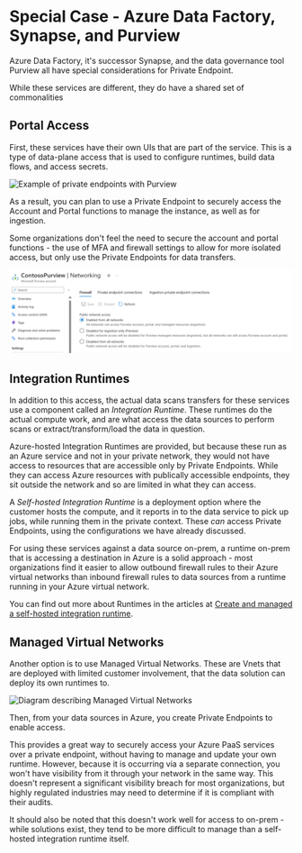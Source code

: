 # Special Case - Azure Data Factory, Synapse, and Purview

Azure Data Factory, it's successor Synapse, and the data governance tool Purview all have special considerations for Private Endpoint.

While these services are different, they do have a shared set of commonalities

## Portal Access

First, these services have their own UIs that are part of the service.  This is a type of data-plane access that is used to configure runtimes, build data flows, and access secrets.

![Example of private endpoints with Purview](https://learn.microsoft.com/azure/purview/media/catalog-private-link/purview-private-link-overview.png)

As a result, you can plan to use a Private Endpoint to securely access the Account and Portal functions to manage the instance, as well as for ingestion.

Some organizations don't feel the need to secure the account and portal functions - the use of MFA and firewall settings to allow for more isolated access, but only use the Private Endpoints for data transfers.

![A screenshot of a Purview firewall](img/purview-firewall.png)

## Integration Runtimes

In addition to this access, the actual data scans transfers for these services use a component called an *Integration Runtime*.  These runtimes do the actual compute work, and are what access the data sources to perform scans or extract/transform/load the data in question.

Azure-hosted Integration Runtimes are provided, but because these run as an Azure service and not in your private network, they would not have access to resources that are accessible only by Private Endpoints.  While they can access Azure resources with publically accessible endpoints, they sit outside the network and so are limited in what they can access.

A *Self-hosted Integration Runtime* is a deployment option where the customer hosts the compute, and it reports in to the data service to pick up jobs, while running them in the private context.  These *can* access Private Endpoints, using the configurations we have already discussed.

For using these services against a data source on-prem, a runtime on-prem that is accessing a destination in Azure is a solid approach - most organizations find it easier to allow outbound firewall rules to their Azure virtual networks than inbound firewall rules to data sources from a runtime running in your Azure virtual network.

You can find out more about Runtimes in the articles at [Create and managed a self-hosted integration runtime](https://learn.microsoft.com/azure/purview/manage-integration-runtimes).

## Managed Virtual Networks

Another option is to use Managed Virtual Networks.  These are Vnets that are deployed with limited customer involvement, that the data solution can deploy its own runtimes to.

![Diagram describing Managed Virtual Networks](https://learn.microsoft.com/azure/purview/media/catalog-managed-vnet/purview-managed-vnet-architecture.png)

Then, from your data sources in Azure, you create Private Endpoints to enable access.

This provides a great way to securely access your Azure PaaS services over a private endpoint, without having to manage and update your own runtime.  However, because it is occurring via a separate connection, you won't have visibility from it through your network in the same way.  This doesn't represent a significant visibility breach for most organizations, but highly regulated industries may need to determine if it is compliant with their audits.

It should also be noted that this doesn't work well for access to on-prem - while solutions exist, they tend to be more difficult to manage than a self-hosted integration runtime itself.
